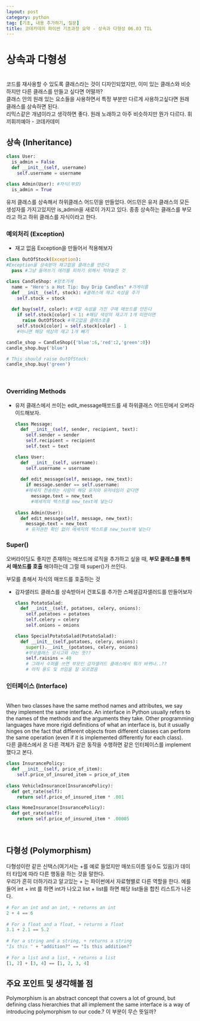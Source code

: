 ```yaml
---
layout: post
category: python
tag: [기초, 내용 추가하기, 질문]
title: 코데카데미 파이썬 기초과정 요약 - 상속과 다형성 06.03 TIL
---
```


# 상속과 다형성
<br>
<div class="message">
코드를 재사용할 수 있도록 클래스라는 것이 디자인되었지만, 이미 있는 클래스와 비슷하지만 다른 클래스를 만들고 싶다면 어떨까?<br>
클래스 안의 원래 있는 요소들을 사용하면서 특정 부분만 다르게 사용하고싶다면 원래 클래스를 상속하면 된다.<br>
리믹스같은 개념이라고 생각하면 좋다. 원래 노래하고 아주 비슷하지만 뭔가 다르다. 휘끼휘끼예아 - 코데카데미
</div>

## 상속 (Inheritance)

```python
class User:
  is_admin = False
  def __init__(self, username)
    self.username = username
 
class Admin(User): #자식(부모)
  is_admin = True
```

유저 클래스를 상속해서 하위클래스 어드민을 만들었다. 어드민은 유저 클래스의 모든 생성자를 가지고있지만 is_admin을 새로이 가지고 있다. 종종 상속하는 클래스를 부모라고 하고 하위 클래스를 자식이라고 한다.

### 예외처리 (Exception)

* 재고 없음 Exception을 만들어서 적용해보자

```python
class OutOfStock(Exception): 
#Exception을 상속받아 재고없음 클래스를 만든다
  pass #그냥 들여쓰기 에러를 피하기 위해서 적어놓은 것

class CandleShop: #양초가게
  name = "Here's a Hot Tip: Buy Drip Candles" #가게이름
  def __init__(self, stock): #클래스에 재고 속성을 추가
    self.stock = stock
    
  def buy(self, color): #색깔 속성을 가진 구매 매쏘드를 만든다
    if self.stock[color] < 1: #해당 색상의 재고가 1개 미만이면
      raise OutOfStock #재고없음 클래스호출
    self.stock[color] = self.stock[color] - 1 
    #아니면 해당 색상의 재고 1개 빼기

candle_shop = CandleShop({'blue':6,'red':2,'green':0})
candle_shop.buy('blue')

# This should raise OutOfStock:
candle_shop.buy('green')
```
<br>

### Overriding Methods 

* 유저 클래스에서 쓰이는 edit_message매쏘드를 새 하위클래스 어드민에서 오버라이드해보자.

  ```python
  class Message:
    def __init__(self, sender, recipient, text):
      self.sender = sender
      self.recipient = recipient
      self.text = text

  class User:
    def __init__(self, username):
      self.username = username
      
    def edit_message(self, message, new_text):
      if message.sender == self.username: 
      #메세지 전송하는 사람이 해당 유저와 유저네임이 같다면
        message.text = new_text
        #메세지의 텍스트를 new_text에 넣는다
        
  class Admin(User):
    def edit_message(self, message, new_text):
      message.text = new_text
      # 유저권한 확인 없이 메세지의 텍스트를 new_text에 넣는다
  ```
### Super()

오버라이딩도 좋지만 존재하는 매쏘드에 로직을 추가하고 싶을 때, <strong>부모 클래스를 통해서 매쏘드를 호출</strong> 해야하는데 그럴 때 super()가 쓰인다.

부모를 총해서 자식의 매쏘드를 호출하는 것

* 감자샐러드 클래스를 상속받아서 건포도를 추가한 스페셜감자샐러드를 만들어보자

  ```python
  class PotatoSalad:
    def __init__(self, potatoes, celery, onions):
      self.potatoes = potatoes
      self.celery = celery
      self.onions = onions

  class SpecialPotatoSalad(PotatoSalad):
    def __init__(self,potatoes, celery, onions):
      super().__init__(potatoes, celery, onions) 
      #부모클래스 모시고와 라는 뜻??
      self.raisins = 40
      # 그래서 수퍼를 쓰면 부모인 감자샐러드 클래스에서 뭐가 바뀌나..?? 
      # 아직 용도 및 쓰임을 잘 모르겠음
  ```

### 인터페이스 (Interface)
<br>
When two classes have the same method names and attributes, we say they implement the same interface. An interface in Python usually refers to the names of the methods and the arguments they take. Other programming languages have more rigid definitions of what an interface is, but it usually hinges on the fact that different objects from different classes can perform the same operation (even if it is implemented differently for each class).
<br>
<div class="message">
다른 클래스에서 온 다른 객체가 같은 동작을 수행하면 같은 인터페이스를 implement했다고 본다. 
</div>

```python
class InsurancePolicy:
  def __init__(self, price_of_item):
    self.price_of_insured_item = price_of_item
    
class VehicleInsurance(InsurancePolicy):
  def get_rate(self):
    return self.price_of_insured_item * .001

class HomeInsurance(InsurancePolicy):
  def get_rate(self):
    return self.price_of_insured_item * .00005
```
<br>

## 다형성 (Polymorphism)

<div class="message">
다형성이란 같은 신택스(여기서는 +를 예로 들었지만 매쏘드이름 일수도 있음)가 데이터 타입에 따라 다른 행동을 하는 것을 말한다.
</div>
우리가 흔히 더하기라고 알고있는 + 는 파이썬에서 자료형별로 다른 역할을 한다. 예를 들어 int + int 를 하면 int가 나오고 list + list를 하면 해당 list들을 합친 리스트가 나온다.

```python
# For an int and an int, + returns an int
2 + 4 == 6
 
# For a float and a float, + returns a float
3.1 + 2.1 == 5.2
 
# For a string and a string, + returns a string
"Is this " + "addition?" == "Is this addition?"
 
# For a list and a list, + returns a list
[1, 2] + [3, 4] == [1, 2, 3, 4]
```

## 주요 포인트 및 생각해볼 점

  Polymorphism is an abstract concept that covers a lot of ground, but defining class hierarchies that all implement the same interface is a way of introducing polymorphism to our code.?
  이 부분이 무슨 뜻일까?
